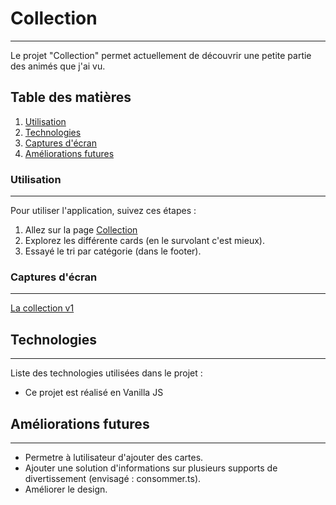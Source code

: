 # Collection
***
Le projet "Collection" permet actuellement de découvrir une petite partie des animés que j'ai vu.

## Table des matières
1. [Utilisation](#utilisation)
2. [Technologies](#technologies)
3. [Captures d'écran](#captures-décran)
4. [Améliorations futures](#ameliorations-futures)

### Utilisation
***
Pour utiliser l'application, suivez ces étapes :

1. Allez sur la page [Collection](https://tess-mltx.github.io/collection/)
2. Explorez les différente cards (en le survolant c'est mieux).
3. Essayé le tri par catégorie (dans le footer).

### Captures d'écran
***
[La collection v1](./assets/images/manga'sCollection.png)

## Technologies
***
Liste des technologies utilisées dans le projet :
* Ce projet est réalisé en Vanilla JS

## Améliorations futures
***
* Permetre à lutilisateur d'ajouter des cartes.
* Ajouter une solution d'informations sur plusieurs supports de divertissement (envisagé : consommer.ts).
* Améliorer le design.